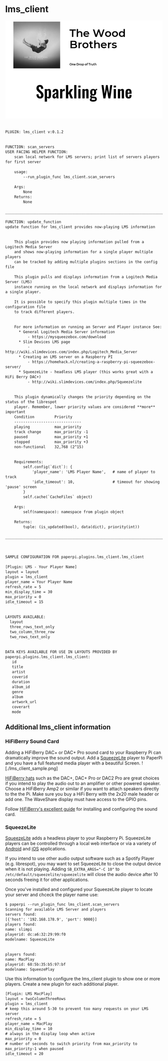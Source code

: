 # lms_client
![sample image for plugin lms_client](./lms_client_sample.png)
```
 
PLUGIN: lms_client v:0.1.2

 
FUNCTION: scan_servers
USER FACING HELPER FUNCTION:
    scan local network for LMS servers; print list of servers players for first server
    
    usage:
        --run_plugin_func lms_client.scan_servers
        
    Args:
        None
    Returns:
        None
    
___________________________________________________________________________
 
FUNCTION: update_function
update function for lms_client provides now-playing LMS information
    
    
    This plugin provides now playing information pulled from a Logitech Media Server 
    and shows now-playing information for a single player multiple players 
    can be tracked by adding multiple plugins sections in the config file
    
    This plugin pulls and displays information from a Logitech Media Server (LMS)
    instance running on the local network and displays information for a single player.
    
    It is possible to specify this plugin multiple times in the configuration file
    to track different players.
    
    
    For more information on running an Server and Player instance See:
      * General Logitech Media Server information
          - https://mysqueezebox.com/download
      * Slim Devices LMS page
          - http://wiki.slimdevices.com/index.php/Logitech_Media_Server
      * Creating an LMS server on a Raspberry PI
          - https://homehack.nl/creating-a-raspberry-pi-squeezebox-server/
      * SqueezeLite - headless LMS player (this works great with a HiFi Berry DAC+)
          - http://wiki.slimdevices.com/index.php/Squeezelite
      
    
    This plugin dynamically changes the priority depending on the status of the librespot
    player. Remember, lower priority values are considered **more** important
    Condition         Priority
    ------------------------------
    playing           max_priority
    track change      max_priority -1
    paused            max_priority +1
    stopped           max_priority +3
    non-functional    32,768 (2^15)


    Requirements:
        self.config(`dict`): {
            'player_name': 'LMS Player Name',   # name of player to track
            'idle_timeout': 10,                 # timeout for showing 'pause' screen 
        }
        self.cache(`CacheFiles` object)
            
    Args:
        self(namespace): namespace from plugin object
        
    Returns:
        tuple: (is_updated(bool), data(dict), priority(int))
    
___________________________________________________________________________
 
 

SAMPLE CONFIGURATION FOR paperpi.plugins.lms_client.lms_client

[Plugin: LMS - Your Player Name]
layout = layout
plugin = lms_client
player_name = Your Player Name
refresh_rate = 5
min_display_time = 30
max_priority = 0
idle_timeout = 15

 
LAYOUTS AVAILABLE:
  layout
  three_rows_text_only
  two_column_three_row
  two_rows_text_only
 

DATA KEYS AVAILABLE FOR USE IN LAYOUTS PROVIDED BY paperpi.plugins.lms_client.lms_client:
   id
   title
   artist
   coverid
   duration
   album_id
   genre
   album
   artwork_url
   coverart
   mode
```

## Additional lms_client information
### HiFiBerry Sound Card
Adding a HiFiBerry DAC+ or DAC+ Pro sound card to your Raspberry Pi can dramatically improve the sound output. Add a [SqueezeLite](#squeezelite) player to PaperPi and you have a full featured media player with a beautiful Screen.
![./lms_client_sample.png]

[HiFiBerry hats](https://www.hifiberry.com/shop/#boards) such as the DAC+, DAC+ Pro or DAC2 Pro are great choices if you intend to play the audio out to an amplifier or other powered speaker. Choose a HiFiBerry Amp2 or similar if you want to attach speakers directly to the the Pi. Make sure you buy a HiFi Berry with the 2x20 male header or add one. The WaveShare display must have access to the GPIO pins.

Follow [HiFiBerry's excellent guide](https://www.hifiberry.com/docs/software/configuring-linux-3-18-x/) for installing and configuring the sound card.


<a Name="squeezelite"></a>
### SqueezeLite
[SqueezeLite](http://wiki.slimdevices.com/index.php/Squeezelite) adds a headless player to your Raspberry Pi. SqueezeLite players can be controlled through a local web interface or via a variety of [Android](https://play.google.com/store/search?q=squeezebox) and [iOS](https://www.apple.com/nl/search/squeezebox?src=globalnav) applications. 

If you intend to use other audio output software such as a Spotify Player (e.g. librespot), you may want to set SqueezeLite to close the output device when it is not playing. Adding `SB_EXTRA_ARGS="-C 10"` to `/etc/default/squeezelite/squeezelite` will close the audio device after 10 seconds freeing it for other applications.

Once you've installed and configured your SqueezeLite player to locate your server and chceck the player name use:

```
$ paperpi --run_plugin_func lms_client.scan_servers
Scanning for available LMS Server and players
servers found:
[{'host': '192.168.178.9', 'port': 9000}]
players found:
name: slimpi
playerid: dc:a6:32:29:99:f0
modelname: SqueezeLite


players found:
name: MacPlay
playerid: 68:5b:35:b5:97:bf
modelname: SqueezePlay
```

Use this information to configure the lms_client plugin to show one or more players. Create a new plugin for each additional player.
```
[Plugin: LMS MacPlay]
layout = twoColumnThreeRows
plugin = lms_client
# keep this around 5-30 to prevent too many requests on your LMS server
refresh_rate = 5
player_name = MacPlay
min_display_time = 10
# always in the display loop when active
max_priority = 0
# number of seconds to switch priority from max_priority to max_priority-1 when paused
idle_timeout = 20
```


